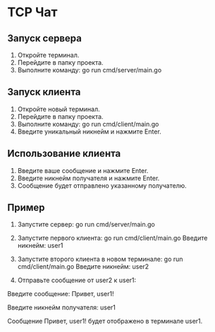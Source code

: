 # TCP Чат

## Запуск сервера

1. Откройте терминал.
2. Перейдите в папку проекта.
3. Выполните команду:
go run cmd/server/main.go
## Запуск клиента

1. Откройте новый терминал.
2. Перейдите в папку проекта.
3. Выполните команду:
go run cmd/client/main.go
4. Введите уникальный никнейм и нажмите Enter.

## Использование клиента

1. Введите ваше сообщение и нажмите Enter.
2. Введите никнейм получателя и нажмите Enter.
3. Сообщение будет отправлено указанному получателю.

## Пример

1. Запустите сервер:
go run cmd/server/main.go
2. Запустите первого клиента:
go run cmd/client/main.go
Введите никнейм: user1
3. Запустите второго клиента в новом терминале:
go run cmd/client/main.go
Введите никнейм: user2

4. Отправьте сообщение от user2 к user1:

Введите сообщение: Привет, user1!

Введите никнейм получателя: user1

Сообщение Привет, user1! будет отображено в терминале user1.